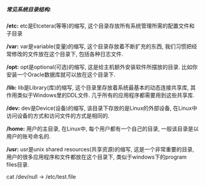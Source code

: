 

##### 常见系统目录结构:

**/etc:** etc是Etcetera(等等)的缩写, 这个目录存放所有系统管理所需的配置文件和子目录 

**/var:** var是variable(变量)的缩写, 这个目录存放着不断扩充的东西, 我们习惯把经常修改的文件放在这个目录下, 包括各种日志文件.

**/opt:** opt是optional(可选)的缩写, 这是给主机额外安装软件所摆放的目录. 比如你安装一个Oracle数据库就可以放在这个目录下.

**/lib:** lib是Library(库)的缩写, 这个目录里存放着系统最基本的动态连接共享库, 其作用类似于Windows里的DDL文件. 几乎所有的应用程序都需要用到这些共享库.

**/dev:** dev是Device(设备)的缩写, 该目录下存放的是Linux的外部设备, 在Linux中访问设备的方式和访问文件的方式是相同的.

**/home:** 用户的主目录, 在Linux中, 每个用户都有一个自己的目录, 一般该目录是以用户的账号命名的.

**/usr:** usr是unix shared resources(共享资源)的缩写, 这是一个非常重要的目录, 用户的很多应用程序和文件都放在这个目录下, 类似于windows下的program files目录.



cat /dev/null -> /etc/test.file

























